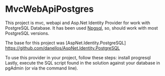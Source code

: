 # MvcWebApiPostgres
This project is mvc, webapi and Asp.Net Identity Provider for work with PostgreSQL Database. It has been used [Npgsql](http://npgsql.projects.pgfoundry.org/), so, should work with most PostgreSQL versions.

The base for this project was [AspNet.Identity.PostgreSQL] https://github.com/danellos/AspNet.Identity.PostgreSQL


To use this provider in your project, follow these steps: 
  install progresql
 Lastly, execute the SQL script found in the solution against your database in pgAdmin (or via the command line).
